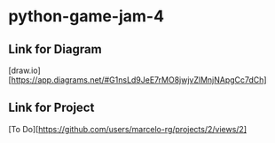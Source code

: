 # python-game-jam-4

## Link for Diagram
[draw.io][https://app.diagrams.net/#G1nsLd9JeE7rMO8jwjvZlMnjNApgCc7dCh]

## Link for Project
[To Do][https://github.com/users/marcelo-rg/projects/2/views/2]